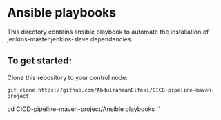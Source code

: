 # Ansible playbooks
This directory contains ansible playbook to automate the installation of jenkins-master,jenkins-slave dependencies.



## To get started:

Clone this repository to your control node:
```
git clone https://github.com/AbdulrahmanElfeki/CICD-pipeline-maven-project
```
cd CICD-pipeline-maven-project/Ansible playbooks
``

